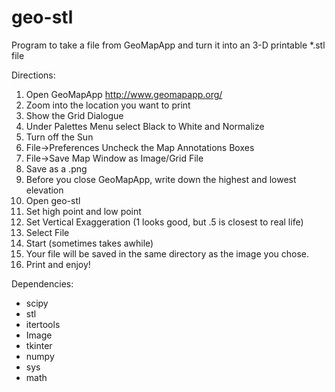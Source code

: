 geo-stl
=======

Program to take a file from GeoMapApp and turn it into an 3-D printable *.stl file

Directions: 
 1. Open GeoMapApp http://www.geomapapp.org/
 2. Zoom into the location you want to print
 3. Show the Grid Dialogue
 4. Under Palettes Menu select Black to White and Normalize
 5. Turn off the Sun
 6. File->Preferences Uncheck the Map Annotations Boxes
 7. File->Save Map Window as Image/Grid File
 8. Save as a .png
 9. Before you close GeoMapApp, write down the highest and lowest elevation
 10. Open geo-stl
 11. Set high point and low point
 12. Set Vertical Exaggeration (1 looks good, but .5 is closest to real life)
 13. Select File
 14. Start (sometimes takes awhile)
 15. Your file will be saved in the same directory as the image you chose. 
 16. Print and enjoy!


Dependencies:
 - scipy
 - stl
 - itertools
 - Image
 - tkinter
 - numpy
 - sys
 - math

